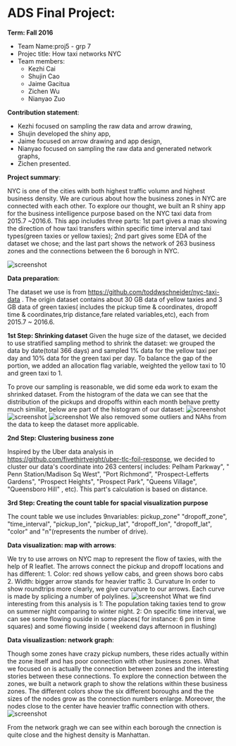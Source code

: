 # ADS Final Project: 

**Term: Fall 2016**

+ Team Name:proj5 - grp 7
+ Projec title: How taxi networks NYC
+ Team members:
	* Kezhi Cai
	* Shujin Cao
	* Jaime Gacitua
	* Zichen Wu
	* Nianyao Zuo

**Contribution statement**:
+ Kezhi focused on sampling the raw data and arrow drawing, 
+ Shujin developed the shiny app, 
+ Jaime focused on arrow drawing and app design, 
+ Nianyao focused on sampling the raw data and generated network graphs, 
+ Zichen presented.

**Project summary**: 

NYC is one of the cities with both highest traffic volumn and highest business density. We are curious about how the business zones in NYC are connected with each other. To explore our thought, we built an R shiny app for the business intelligence purpose based on the NYC taxi data from 2015.7 ~2016.6. This app includes three parts: 1st part gives a map showing the direction of how taxi transfers within specific time interval and taxi types(green taxies or yellow taxies); 2nd part gives some EDA of the dataset we chose; and the last part shows the network of 263 business zones and the connections between the 6 borough in NYC.

![screenshot](https://github.com/TZstatsADS/Fall2016-proj5-proj5-grp7-1/blob/master/figs/How%20taxi%20networks%20NYC%20Screen%20Shot%20.png)


**Data preparation**:

  The dataset we use is from https://github.com/toddwschneider/nyc-taxi-data . The origin dataset contains about 30 GB data of yellow taxies and 3 GB data of green taxies( includes the pickup time & coordinates, dropoff time & coordinates,trip distance,fare related variables,etc), each from 2015.7 ~ 2016.6.

**1st Step: Shrinking dataset** 
  Given the huge size of the dataset, we decided to use stratified sampling method to shrink the dataset: we grouped the data by date(total 366 days) and sampled 1% data for the yellow taxi per day and 10% data for the green taxi per day. To balance the gap of the portion, we added an allocation flag variable, weighted the yellow taxi to 10 and green taxi to 1. 

  To prove our sampling is reasonable, we did some eda work to exam the shrinked dataset.
  From the histogram of the data we can see that the distribution of the pickups and dropoffs within each month behave pretty much simillar, below are part of the histogram of our dataset:
![screenshot](https://github.com/TZstatsADS/Fall2016-proj5-proj5-grp7-1/blob/master/figs/Screen%20Shot%202016-12-07%20at%2012.42.40%20PM.png)
![screenshot](https://github.com/TZstatsADS/Fall2016-proj5-proj5-grp7-1/blob/master/figs/Screen%20Shot%202016-12-07%20at%2012.44.14%20PM.png)
![screenshot](https://github.com/TZstatsADS/Fall2016-proj5-proj5-grp7-1/blob/master/figs/count%20distribution%20vs%20time.png)
  We also removed some outliers and NAhs from the data to keep the dataset more applicable.
 
 **2nd Step: Clustering business zone**
 
 Inspired by the Uber data analysis in https://github.com/fivethirtyeight/uber-tlc-foil-response, we decided to cluster our data's coordinate into 263 centers( includes: Pelham Parkway", " Penn Station/Madison Sq West", "Port Richmond", "Prospect-Lefferts Gardens", "Prospect Heights", "Prospect Park", "Queens Village", "Queensboro Hill" , etc). This part's calculation is based on distance.
 
 **3rd Step: Creating the count table for spacial visualization purpose**
 
  The count table we use includes 9nvariables: pickup_zone"   "dropoff_zone", "time_interval", "pickup_lon", "pickup_lat",    "dropoff_lon", "dropoff_lat", "color" and "n"(represents the number of drive).

**Data visualization: map with arrows**:

  We try to use arrows on NYC map to represent the flow of taxies, with the help of R leaflet. The arrows connect the pickup and dropoff locations and has different:
    1. Color: red shows yellow cabs, and green shows boro cabs
    2. Width: bigger arrow stands for heavier traffic
    3. Curvature
  In order to show roundtrips more clearly, we give curvature to our arrows. Each curve is made by splicing a number of polylines. 
![screenshot](https://github.com/TZstatsADS/Fall2016-proj5-proj5-grp7-1/blob/master/figs/Screen%20Shot2.png)
What we find interesting from this analysis is 
1: The population taking taxies tend to grow on summer night comparing to winter night.
2: On specific time interval, we can see some flowing ouside in some places( for instance: 6 pm in time squares) and some    flowing inside ( weekend days afternoon in flushing)

**Data visualizastion: network graph**:

  Though some zones have crazy pickup numbers, these rides actually within the zone itself and has poor connection with other business zones. What we focused on is actually the connection between zones and the interesting stories between these connections.
  To explore the connection between the zones, we built a network graph to show the relations within these business zones. 
  The different colors show the six different boroughs and the the sizes of the nodes grow as the connection numbers enlarge.
  Moreover, the nodes close to the center have heavier traffic connection with others.
![screenshot](https://github.com/TZstatsADS/Fall2016-proj5-proj5-grp7-1/blob/master/figs/Screen%20Shot%202016-12-07%20at%2012.38.27%20PM.png)

From the network gragh we can see within each borough the cnnection is quite close and the highest density is Manhattan.
